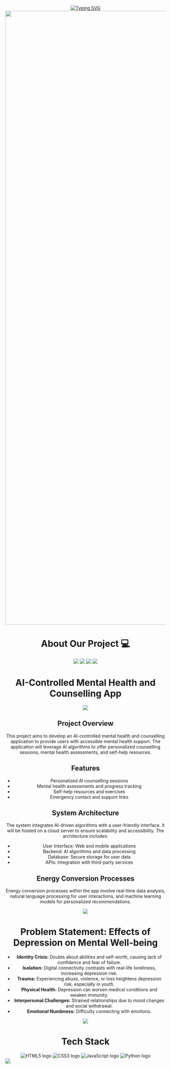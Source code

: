 <div align="center">
<a href="https://git.io/typing-svg"><img src="https://readme-typing-svg.demolab.com?font=Fira+Code&pause=1000&color=FFFFFF&center=true&vCenter=true&random=false&width=486&height=96&lines=GEN Z" alt="Typing SVG" /></a>  
</div>

<img src="https://www.animatedimages.org/data/media/562/animated-line-image-0184.gif" width="1920" />

<div align="center">
  
# About Our Project 💻
<img src="https://forthebadge.com/images/badges/built-with-love.svg" />
<img src="https://forthebadge.com/images/badges/uses-brains.svg" />
<img src="https://forthebadge.com/images/badges/powered-by-responsibility.svg" />
<img src="https://forthebadge.com/images/badges/made-with-love__.png"/> 
</div>

<div align="center">
 <h1>AI-Controlled Mental Health and Counselling App</h1>
  <p align="center">
  <img src="https://capsule-render.vercel.app/api?type=waving&color=gradient&height=65&section=footer"/>
</p>

<section>
            <h2>Project Overview</h2>
            <p>This project aims to develop an AI-controlled mental health and counselling application to provide users with accessible mental health support. The application will leverage AI algorithms to offer personalized counselling sessions, mental health assessments, and self-help resources.</p>
        </section>
        <section>
            <h2>Features</h2>
            <ul>
                <li>Personalized AI counselling sessions</li>
                <li>Mental health assessments and progress tracking</li>
                <li>Self-help resources and exercises</li>
                <li>Emergency contact and support links</li>
            </ul>
        </section>
        <section>
            <h2>System Architecture</h2>
            <p>The system integrates AI-driven algorithms with a user-friendly interface. It will be hosted on a cloud server to ensure scalability and accessibility. The architecture includes:</p>
            <ul>
                <li>User Interface: Web and mobile applications</li>
                <li>Backend: AI algorithms and data processing</li>
                <li>Database: Secure storage for user data</li>
                <li>APIs: Integration with third-party services</li>
            </ul>
        </section>
        <section>
            <h2>Energy Conversion Processes</h2>
            <p>Energy conversion processes within the app involve real-time data analysis, natural language processing for user interactions, and machine learning models for personalized recommendations.</p>
        </section>
<p align="center">
  <img src="https://capsule-render.vercel.app/api?type=waving&color=gradient&height=65&section=footer"/>
</p>
<div align="center">
  <h1>Problem Statement: Effects of Depression on Mental Well-being</h1>

<ul>
  <li><strong>Identity Crisis:</strong> Doubts about abilities and self-worth, causing lack of confidence and fear of failure.</li>
  <li><strong>Isolation:</strong> Digital connectivity contrasts with real-life loneliness, increasing depression risk.</li>
  <li><strong>Trauma:</strong> Experiencing abuse, violence, or loss heightens depression risk, especially in youth.</li>
  <li><strong>Physical Health:</strong> Depression can worsen medical conditions and weaken immunity.</li>
  <li><strong>Interpersonal Challenges:</strong> Strained relationships due to mood changes and social withdrawal.</li>
  <li><strong>Emotional Numbness:</strong> Difficulty connecting with emotions.</li>
</ul>
</div>
<p align="center">
  <img src="https://capsule-render.vercel.app/api?type=waving&color=gradient&height=65&section=footer"/>
</p>

# Tech Stack 
<img src="https://forthebadge.com/images/badges/made-with-html.png" alt="HTML5 logo">
<img src="https://forthebadge.com/images/badges/made-with-css.png" alt="CSS3 logo">
<img src="https://forthebadge.com/images/badges/made-with-javascript.png" alt="JavaScript logo">
<img src="https://forthebadge.com/images/badges/made-with-python.png" alt="Python logo"> 
</div>
<img src ="https://forthebadge.com/images/badges/makes-people-smile.png"/>
